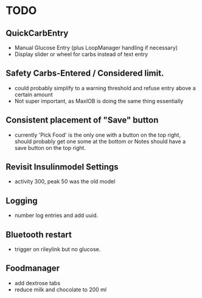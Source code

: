 # TODO

## QuickCarbEntry

-  Manual Glucose Entry (plus LoopManager handling if necessary)
-  Display slider or wheel for carbs instead of text entry


## Safety Carbs-Entered / Considered limit.

- could probably simplify to a warning threshold and refuse entry above a certain amount
- Not super important, as MaxIOB is doing the same thing essentially

## Consistent placement of "Save" button

- currently 'Pick Food' is the only one with a button on the top right, should probably get one some at the bottom
  or Notes should have a save button on the top right.

## Revisit Insulinmodel Settings

- activity 300, peak 50 was the old model


## Logging

-  number log entries and add uuid.

## Bluetooth restart

-  trigger on rileylink but no glucose.


## Foodmanager

-  add dextrose tabs
-  reduce milk and chocolate to 200 ml
